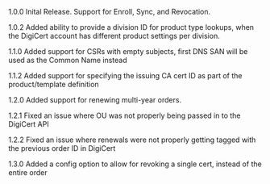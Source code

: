 1.0.0
Inital Release.  Support for Enroll, Sync, and Revocation. 

1.0.2
Added ability to provide a division ID for product type lookups, when the DigiCert account has different product settings per division.

1.1.0
Added support for CSRs with empty subjects, first DNS SAN will be used as the Common Name instead

1.1.2
Added support for specifying the issuing CA cert ID as part of the product/template definition

1.2.0
Added support for renewing multi-year orders.

1.2.1
Fixed an issue where OU was not properly being passed in to the DigiCert API

1.2.2
Fixed an issue where renewals were not properly getting tagged with the previous order ID in DigiCert

1.3.0
Added a config option to allow for revoking a single cert, instead of the entire order